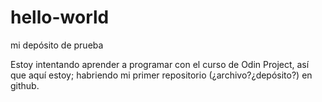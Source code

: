 # hello-world
mi depósito de prueba

Estoy intentando aprender a programar con el curso de Odin Project, así que aquí estoy; habriendo mi primer repositorio (¿archivo?¿depósito?) en github.

